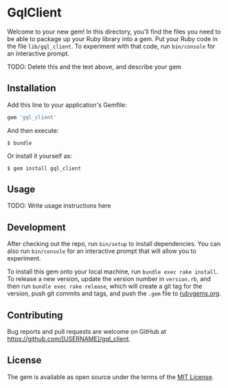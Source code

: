 # GqlClient

Welcome to your new gem! In this directory, you'll find the files you need to be able to package up your Ruby library into a gem. Put your Ruby code in the file `lib/gql_client`. To experiment with that code, run `bin/console` for an interactive prompt.

TODO: Delete this and the text above, and describe your gem

## Installation

Add this line to your application's Gemfile:

```ruby
gem 'gql_client'
```

And then execute:

    $ bundle

Or install it yourself as:

    $ gem install gql_client

## Usage

TODO: Write usage instructions here

## Development

After checking out the repo, run `bin/setup` to install dependencies. You can also run `bin/console` for an interactive prompt that will allow you to experiment.

To install this gem onto your local machine, run `bundle exec rake install`. To release a new version, update the version number in `version.rb`, and then run `bundle exec rake release`, which will create a git tag for the version, push git commits and tags, and push the `.gem` file to [rubygems.org](https://rubygems.org).

## Contributing

Bug reports and pull requests are welcome on GitHub at https://github.com/[USERNAME]/gql_client.

## License

The gem is available as open source under the terms of the [MIT License](https://opensource.org/licenses/MIT).
